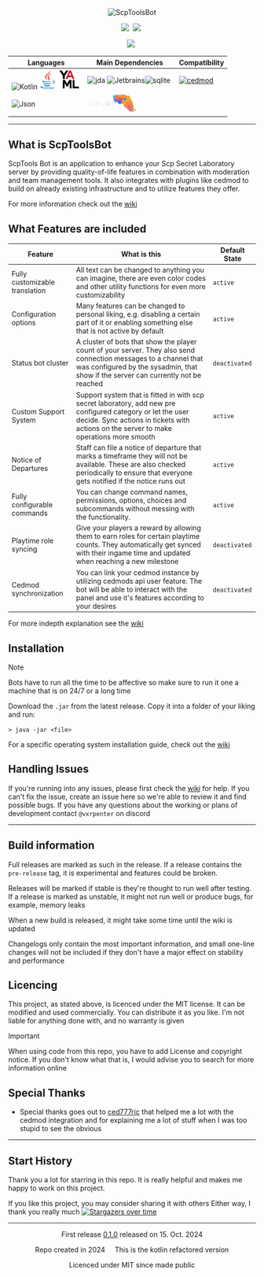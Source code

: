 <div align="center">
  <img src="https://github.com/user-attachments/assets/686226b2-a520-47cc-876e-73fd35f50a06" height="240" width="200" alt="ScpToolsBot" title="ScpToolsBot"/>

  <a href="https://github.com/Vxrpenter/SCPToolsBot/releases"><img src="https://img.shields.io/github/v/release/Vxrpenter/SCPToolsBot?include_prereleases&logo=github&logoColor=%2300DC82&labelColor=333834&sort=date&display_name=tag&style=for-the-badge&label=LATEST%20RELEASE&color=white"/></a>&nbsp;
  <img src="https://img.shields.io/github/downloads/Vxrpenter/SCPToolsBot/total?style=for-the-badge&logo=gitbook&label=Downloads&labelColor=333834&logoColor=%2300DC82&color=white"/>&nbsp;
  
  <a href="https://github.com/Vxrpenter/SCPToolsBot/blob/master/LICENSE"><img src="https://img.shields.io/github/license/Vxrpenter/SCPToolsBot?style=for-the-badge&logo=amazoniam&logoColor=%2300DC82&label=Licenced%20Under&labelColor=333834&color=white"/></a>&nbsp;
  
  | Languages                                                                                                                                                                                                                                                                                                                                                                                                                                        | Main Dependencies                                                                                                                                                                                                                                                                                                                                                                                                                                                                    | Compatibility                                                                                                                                                    |
  |--------------------------------------------------------------------------------------------------------------------------------------------------------------------------------------------------------------------------------------------------------------------------------------------------------------------------------------------------------------------------------------------------------------------------------------------------|--------------------------------------------------------------------------------------------------------------------------------------------------------------------------------------------------------------------------------------------------------------------------------------------------------------------------------------------------------------------------------------------------------------------------------------------------------------------------------------|------------------------------------------------------------------------------------------------------------------------------------------------------------------|
  | <img src="https://cdn.jsdelivr.net/gh/devicons/devicon@latest/icons/kotlin/kotlin-original.svg" title="Kotlin" alt="Kotlin" width="40" height="40"/><img src="https://github.com/devicons/devicon/blob/master/icons/java/java-original.svg" title="Java" alt="Java" width="40" height="40"/>&nbsp;<img src="https://github.com/devicons/devicon/blob/master/icons/yaml/yaml-original.svg" title="yaml" alt="yaml" width="40" height="40"/>&nbsp; | <img src="https://raw.githubusercontent.com/discord-jda/JDA/refs/heads/assets/assets/readme/logo.png" title="jda" alt="jda" width="40" height="40"/>&nbsp;<img src="https://cdn.jsdelivr.net/gh/devicons/devicon@latest/icons/jetbrains/jetbrains-original.svg" alt="Jetbrains" title="Jetbrains" width="40" height="40"/><img src="https://cdn.jsdelivr.net/gh/devicons/devicon@latest/icons/sqlite/sqlite-original.svg" title="sqlite" alt="sqlite" width="50" height="50"/>&nbsp; | <a href="https://cedmod.nl/"><img src="https://avatars.githubusercontent.com/u/64701232?s=48&v=4" title="cedmod" alt="cedmod" width="50" height="50"/></a>&nbsp; |
  | <img src="https://cdn.jsdelivr.net/gh/devicons/devicon@latest/icons/json/json-plain.svg" title="Json" alt="Json" width="40" height="40"/>                                                                                                                                                                                                                                                                                                        | <img src="https://raw.githubusercontent.com/JetBrains/Exposed/refs/heads/main/docs/logo-dark.png" title="Exposed" alt="Exposed" width="100" height="40"/>&nbsp;                                                                                                                                                                                                                                                                                                                      |                                                                                                                                                                  |
</div>

---

## What is ScpToolsBot
ScpTools Bot is an application
to enhance your Scp Secret Laboratory server
by providing quality-of-life features in combination with moderation and team management tools.
It also integrates with plugins like cedmod
to build on already existing infrastructure and to utilize features they offer.

For more information check out the [wiki](https://github.com/Vxrpenter/SCPToolsBot/wiki)

## What Features are included

| Feature                        | What is this                                                                                                                                                                                           | Default State |
|--------------------------------|--------------------------------------------------------------------------------------------------------------------------------------------------------------------------------------------------------|---------------|
| Fully customizable translation | All text can be changed to anything you can imagine, there are even color codes and other utility functions for even more customizability                                                              | `active`      |
| Configuration options          | Many features can be changed to personal liking, e.g. disabling a certain part of it or enabling something else that is not active by default                                                          | `active`      |
| Status bot cluster             | A cluster of bots that show the player count of your server. They also send connection messages to a channel that was configured by the sysadmin, that show if the server can currently not be reached | `deactivated` |
| Custom Support System          | Support system that is fitted in with scp secret laboratory, add new pre configured category or let the user decide. Sync actions in tickets with actions on the server to make operations more smooth | `active`      |
| Notice of Departures           | Staff can file a notice of departure that marks a timeframe they will not be available. These are also checked periodically to ensure that everyone gets notified if the notice runs out               | `active`      |
| Fully configurable commands    | You can change command names, permissions, options, choices and subcommands without messing with the functionality.                                                                                    | `active`      |
| Playtime role syncing          | Give your players a reward by allowing them to earn roles for certain playtime counts. They automatically get synced with their ingame time and updated when reaching a new milestone                  | `deactivated` |
| Cedmod synchronization         | You can link your cedmod instance by utilizing cedmods api user feature. The bot will be able to interact with the panel and use it's features according to your desires                               | `deactivated` |

For more indepth explanation see the [wiki](https://github.com/Vxrpenter/SCPToolsBot/wiki/Feature-Overview)

## Installation
> [!NOTE]
> Bots have to run all the time to be affective so make sure to run it one a machine that is on 24/7 or a long time

Download the `.jar` from the latest release. Copy it into a folder of your liking and run:
```console
> java -jar <file>
```

For a specific operating system installation guide, check out the [wiki](https://github.com/Vxrpenter/SCPToolsBot/wiki/Installation)

## Handling Issues
If you're running into any issues,
please first check the [wiki](https://github.com/Vxrpenter/SCPToolsBot/wiki/Issue-Handling) for help.
If you can't fix the issue, create an issue here so we're able to review it and find possible bugs. If you have any questions about the working or plans of development contact `@vxrpenter` on discord

---

## Build information
Full releases are marked as such in the release.
If a release contains the `pre-release` tag, it is experimental and features could be broken.

Releases will be marked if stable is they're thought to run well after testing.
If a release is marked as unstable, it might not run well or produce bugs, for example, memory leaks

When a new build is released, it might take some time until the wiki is updated

Changelogs only contain the most important information,
and small one-line changes will not be included if they don't have a major effect on stability and performance

## Licencing
This project, as stated above, is licenced under the MIT license.
It can be modified and used commercially.
You can distribute it as you like.
I'm not liable for anything done with, and no warranty is given

> [!IMPORTANT]
> When using code from this repo, you have to add License and copyright notice.
> If you don't know what that is, I would advise you to search for more information online

## Special Thanks
- Special thanks goes out to [ced777ric](https://github.com/ced777ric) that helped me a lot with the cedmod integration and for explaining me a lot of stuff when I was too stupid to see the obvious

---

## Start History
Thank you a lot for starring in this repo. It is really helpful and makes me happy to work on this project. 

If you like this project, you may consider sharing it with others Either way, I thank you really much
[![Stargazers over time](https://starchart.cc/Vxrpenter/SCPToolsBot.svg?variant=adaptive)](https://starchart.cc/Vxrpenter/SCPToolsBot)

---

<div align="center">
  First release <a href="https://github.com/Vxrpenter/SCPToolsBot/releases/tag/v.0.1.0">0.1.0</a> released on 15. Oct. 2024

  Repo created in 2024 ‎ ‎ ‎ ‎ This is the kotlin refactored version

  Licenced under MIT since made public
</div>

